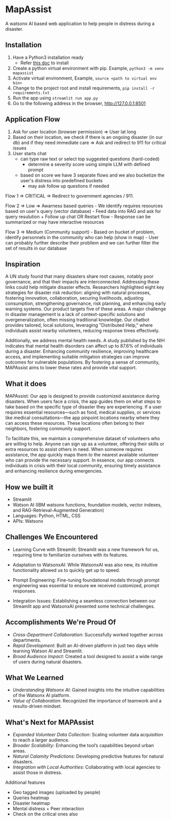 # MapAssist
A watsonx AI based web application to help people in distress during a disaster.

## Installation
1. Have a Python3 installation ready
	- Refer [this doc](https://www.python.org/downloads/) to install 
2. Create a python virtual environment with pip. Example, `python3 -m venv mapassist`
3. Activate virtual environment, Example, `source <path to virtual env bin>`
4. Change to the project root and install requirements, `pip install -r requirements.txt`
5. Run the app using `streamlit run app.py`
6. Go to the following address in the browser, http://127.0.0.1:8501


## Application Flow

1. Ask for user location (browser permission) => User lat long
2. Based on their location, we check if there is an ongoing disaster (in our db) and if they need  immediate care => Ask and redirect to 911 for critical issues
2. User starts chat
	- can type raw text or select top suggested questions (hard-coded)
		- determine a severity score using simple LLM with defined prompt
	- based on score we have 3 separate flows and we also bucketize the user's distress into predefined buckets
		- may ask follow up questions if needed

Flow 1 => CRITICAL => Redirect to government agencies / 911. 

Flow 2 => Low => Awarness based queries
	- We identify requires resources based on user's query (vector database)
	- Feed data into RAG and ask for query resulution + Follow up chat OR Restart flow
	- Response can be summarized or may have interactive resources

Flow 3 => Medium (Community support)
	- Based on bucket of problem, identify personnels in the community who can help (show in map)
	- User can probably further describe their probllem and we can further filter the set of results in our database

 ## Inspiration


A UN study found that many disasters share root causes, notably poor governance, and that their impacts are interconnected. Addressing these links could help mitigate disaster effects. Researchers highlighted eight key strategies for disaster risk reduction: aligning with natural processes, fostering innovation, collaboration, securing livelihoods, adjusting consumption, strengthening governance, risk planning, and enhancing early warning systems. Our product targets five of these areas. A major challenge in disaster management is a lack of context-specific solutions and overgeneralization, often missing traditional knowledge. Our chatbot provides tailored, local solutions, leveraging "Distributed Help," where individuals assist nearby volunteers, reducing response times effectively.

Additionally, we address mental health needs. A study published by the NIH indicates that mental health disorders can affect up to 87.6% of individuals during a disaster. Enhancing community resilience, improving healthcare access, and implementing suitable mitigation strategies can improve outcomes for vulnerable populations. By fostering a sense of community, MAPAssist aims to lower these rates and provide vital support.

## What it does

MAPAssist: Our app is designed to provide customized assistance during disasters. When users face a crisis, the app guides them on what steps to take based on the specific type of disaster they are experiencing. If a user requires essential resources—such as food, medical supplies, or services like medical consultations—the app pinpoint locations nearby where they can access these resources. These locations often belong to their neighbors, fostering community support.

To facilitate this, we maintain a comprehensive dataset of volunteers who are willing to help. Anyone can sign up as a volunteer, offering their skills or extra resources to assist others in need. When someone requires assistance, the app quickly maps them to the nearest available volunteer who can provide the necessary support. In essence, our app connects individuals in crisis with their local community, ensuring timely assistance and enhancing resilience during emergencies.

## How we built it

- Streamlit
- Watson AI (IBM watsonx functions, foundation models, vector indexes, and RAG-Retrieval-Augmented Generation)
- Languages: Python, HTML, CSS
- APIs: Watsonx


## Challenges We Encountered

- Learning Curve with Streamlit: Streamlit was a new framework for us, requiring time to familiarize ourselves with its features.

- Adaptation to WatsonxAI: While WatsonxAI was also new, its intuitive functionality allowed us to quickly get up to speed.

- Prompt Engineering: Fine-tuning foundational models through prompt engineering was essential to ensure we received customized, prompt responses.

- Integration Issues: Establishing a seamless connection between our Streamlit app and WatsonxAI presented some technical challenges.


## Accomplishments We're Proud Of

- *Cross-Department Collaboration*: Successfully worked together across departments.
- *Rapid Development*: Built an AI-driven platform in just two days while learning Watson AI and Streamlit.
- *Broad Audience Impact*: Created a tool designed to assist a wide range of users during natural disasters.

## What We Learned

- *Understanding Watsonx AI*: Gained insights into the intuitive capabilities of the Watsonx AI platform.
- *Value of Collaboration*: Recognized the importance of teamwork and a results-driven mindset.

## What's Next for MAPAssist

- *Expanded Volunteer Data Collection*: Scaling volunteer data acquisition to reach a larger audience.
- *Broader Scalability*: Enhancing the tool’s capabilities beyond urban areas.
- *Natural Calamity Predictions*: Developing predictive features for natural disasters.
- *Integration with Local Authorities*: Collaborating with local agencies to assist those in distress.


Additional features
- Geo tagged images (uploaded by people)
- Queries heatmap
- Disaster heatmap
- Mental distress + Peer interaction
- Check on the critical ones also
